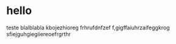 # hello
teste
blalblabla
kbojezhioreg
frhrufdnfzef
f,gigffaiuhrzaifeggkrog
sfiejguhgiegiiereoefrgrthr
